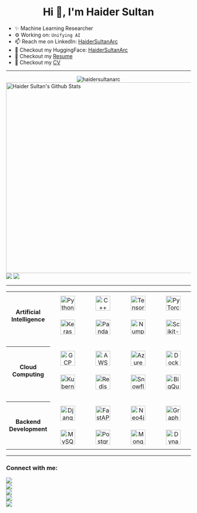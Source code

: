 <head>
    <meta charset="utf-8">
    <meta name="viewport" content="width=device-width, initial-scale=1">
    <meta name="description" content="Haider Sultan's GitHub Profile">
    <meta name="keywords" content="Haider Sultan, Haider, Sultan, HaiderSultanArc">
    <meta name="author" content="Haider Sultan">
</head>

<h1 align='center'>Hi 👋, I'm Haider Sultan</h1>

- ✨ Machine Learning Researcher
- ⚙️ Working on: `Unifying AI`
  <!-- - 🌱 Currently Learning `` -->
- 📫 Reach me on LinkedIn: [HaiderSultanArc](https://www.linkedin.com/in/haidersultanarc/)
- 🤗 Checkout my HuggingFace: [HaiderSultanArc](https://huggingface.co/HaiderSultanArc)
- 📝 Checkout my [Resume](https://drive.google.com/file/d/1vgtZQ5rHCqDMDcuZweE5sp3lKUyvCEyU/view?usp=share_link)
- 📑 Checkout my [CV](https://drive.google.com/file/d/16tTdCV5Gais_4noMgQRgBbqjjAz_g6DG/view?usp=share_link)
<!-- - 👨‍💻 Checkout my [Website](https://haidersultanarc-hs.web.app/) -->


--------------------------------------------------------------------------------------------------------

<div align="center">
    <img src="https://hs-github-streak-stats.vercel.app?user=haidersultanarc&theme=tokyonight_duo&bg_color=0d1117&show_icons=true&hide_border=true" alt="haidersultanarc" />
</div>


<img alt="Haider Sultan's Github Stats" src="https://hs-github-stats.vercel.app/api?username=haidersultanarc&theme=tokyonight&bg_color=00000000&show_icons=true&hide_border=true&count_private=true&include_all_commits=true&hide=stars&rank_icon=github" width='520px' />


<img src="https://hs-github-stats.vercel.app/api/top-langs/?&username=HaiderSultanArc&theme=tokyonight&bg_color=00000000&show_icons=true&hide_border=true&layout=donut&card_width=490&exclude_repo=AcademicProjects,Courses,Clones&langs_count=5&hide=cmake,html,css,scss,tex" />


<img src="https://hs-github-stats.vercel.app/api/wakatime?username=HaiderSultanArc&custom_title=Professional%20Experience&langs_count=1&theme=tokyonight&bg_color=00000000&show_icons=true&hide_progress=true&hide_border=true&hide=git,other,text,csv,ini,reStructuredText" />


<!-- --------------------------------------------------------------------------------------------------------

    
</br>
    <img src="https://github-profile-trophy.vercel.app/?username=haidersultanarc&rank=-C,-B,-?&theme=algolia&no-bg=true&no-frame=true&column=3&margin-w=80" alt="haidersultanarc" />
</div> -->


--------------------------------------------------------------------------------------------------------


<table align="center">
    <tr></tr>
    <tr>
        <th align='center' width='100px' rowspan="4">
            <p align='center'>Artificial Intelligence</p>
        </th>
    </tr>
    <tr>
        <td align='center' width='150px' height='65px'>
            <img alt="Python" height="40px" src="https://vectorlogo.zone/logos/python/python-icon.svg" />
        </td>
        <td align='center' width='150px' height='65px'>
            <img alt="C++" height="40px" src="https://upload.wikimedia.org/wikipedia/commons/1/18/ISO_C%2B%2B_Logo.svg" />
        </td>
        <td align='center' width='150px' height='65px'>
            <img alt="TensorFlow" height="40px" src="https://www.vectorlogo.zone/logos/tensorflow/tensorflow-icon.svg" />
        </td>
        <td align='center' width='150px' height='65px'>
            <img alt="PyTorch" height="40px" src="https://www.vectorlogo.zone/logos/pytorch/pytorch-icon.svg" />
    </tr>
    <tr></tr>
    <tr>
        <td align='center' width='150px' height='65px'>
            <img alt="Keras" height="40px" src="https://upload.wikimedia.org/wikipedia/commons/a/ae/Keras_logo.svg" />
        </td>
        <td align='center' width='150px' height='65px'>
            <img alt="Pandas" height="40px" src="https://upload.wikimedia.org/wikipedia/commons/e/ed/Pandas_logo.svg" />
        </td>
        <td align='center' width='150px' height='65px'>
            <img alt="Numpy" height="40px" src="https://www.vectorlogo.zone/logos/numpy/numpy-ar21.svg" />
        </td>
        <td align='center' width='150px' height='65px'>
            <img alt="Scikit-Learn" height="40px" src="https://upload.wikimedia.org/wikipedia/commons/0/05/Scikit_learn_logo_small.svg" />
        </td>
    </tr>
    <tr height='20px'></tr>
    <tr></tr>
    <tr>
        <th align='center' width='100px' rowspan='4'>
            <p align='center'>Cloud Computing</p>
        </th>
    </tr>
    <tr>
        <td align='center' width='150px' height='65px'>
            <img alt="GCP" height="40px" src="https://www.vectorlogo.zone/logos/google_cloud/google_cloud-icon.svg" />
        </td>
        <td align='center' width='150px' height='65px'>
            <img alt="AWS" height="40px" src="https://upload.wikimedia.org/wikipedia/commons/9/93/Amazon_Web_Services_Logo.svg" />
        </td>
        <td align='center' width='150px' height='65px'>
            <img alt="Azure" height="40px" src="https://www.vectorlogo.zone/logos/microsoft_azure/microsoft_azure-icon.svg" />
        </td>
        <td align='center' width='150px' height='65px'>
            <img alt="Docker" height="40px" src="https://www.vectorlogo.zone/logos/docker/docker-official.svg" />
        </td>
    </tr>
    <tr></tr>
    <tr>
        <td align='center' width='150px' height='65px'>
            <img alt="Kubernetes" height="40px" src="https://www.vectorlogo.zone/logos/kubernetes/kubernetes-icon.svg" />
        </td>
        <td align='center' width='150px' height='65px'>
            <img alt="Redis" height="40px" src="https://www.vectorlogo.zone/logos/redis/redis-icon.svg" />
        </td>
        <td align='center' width='150px' height='65px'>
            <img alt="Snowflake" height="40px" src="https://upload.wikimedia.org/wikipedia/commons/f/ff/Snowflake_Logo.svg" />
        </td>
        <td align='center' width='150px' height='65px'>
            <img alt="BigQuery" height="40px" src="https://www.vectorlogo.zone/logos/google_bigquery/google_bigquery-ar21.svg" />
        </td>
    </tr>
    <tr height='20px'></tr>
    <tr></tr>
    <tr>
        <th align='center' width='100px' rowspan='4'>
            <p align='center'>Backend Development</p>
        </th>
    </tr>
    <tr>
        <td align='center' width='150px' height='65px'>
            <img alt="Django" height="40px" src="https://www.vectorlogo.zone/logos/djangoproject/djangoproject-ar21.svg" />
        </td>
        <td align='center' width='150px' height='65px'>
            <img alt="FastAPI" height="40px" src="https://svgarchive.com/wp-content/uploads/fastapi-1.svg" />
        </td>
        <td align='center' width='150px' height='65px'>
            <img alt="Neo4j" height="40px" src="https://www.vectorlogo.zone/logos/neo4j/neo4j-icon.svg" />
        </td>
        <td align='center' width='150px' height='65px'>
            <img alt="GraphQL" height="40px" src="https://www.vectorlogo.zone/logos/graphql/graphql-icon.svg" />
        </td>
    </tr>
    <tr></tr>
    <tr>
        <td align='center' width='150px' height='65px'>
            <img alt="MySQL" height="40px" src="https://www.vectorlogo.zone/logos/mysql/mysql-official.svg" />
        </td>
        <td align='center' width='150px' height='65px'>
            <img alt="PostgreSQL" height="40px" src="https://www.vectorlogo.zone/logos/postgresql/postgresql-icon.svg" />
        </td>
        <td align='center' width='150px' height='65px'>
            <img alt="MongoDB" height="40px" src="https://www.vectorlogo.zone/logos/mongodb/mongodb-icon.svg" />
        </td>
        <td align='center' width='150px' height='65px'>
            <img alt="DynamoDB" height="40px" src="https://upload.wikimedia.org/wikipedia/commons/f/fd/DynamoDB.png" />
        </td>
    </tr>
</table>


--------------------------------------------------------------------------------------------------------


<!-- [![Haider Sultan's GitHub Activity Graph](https://github-readme-activity-graph.cyclic.app/graph?username=HaiderSultanArc&theme=react-dark&hide_border=true&area=true&area_color=5f8dd8)](https://github.com/HaiderSultanArc) -->

<h3 align="left">Connect with me:</h3>
<div align="left">
    <a href="mailto:haidersultanarc@gmail.com">
        <img src="https://img.shields.io/badge/-haidersultanarc@gmail.com-D14836?style=social&logo=Gmail&labelColor=blue&label=Email " />
    </a>
    </br>
<!--     <a href="https://haidersultanarc-hs.web.app/">
        <img src="https://img.shields.io/badge/-@HaiderSultanArc-3423A6?style=social&logo=Google-Chrome&labelColor=blue&label=My Portfolio " />
    </a>
    </br> -->
    <a href="https://linkedin.com/in/haidersultanarc">
        <img src="https://img.shields.io/badge/-@HaiderSultanArc-0077B5?style=social&logo=Linkedin&labelColor=blue&label=LinkedIn " />
    </a>
    </br>
<!--     <a href="https://huggingface.co/HaiderSultanArc">
        <img src="https://img.shields.io/badge/-@HaiderSultanArc-05122A?style=social&logo=huggingface&logoColor=blue&label=🤗 HuggingFace" />
    </a>
    </br> -->
    <a href="https://instagram.com/haidersultanarc">
        <img src="https://img.shields.io/badge/-@HaiderSultanArc-E4405F?style=social&logo=Instagram&labelColor=blue&label=Instagram " />
    </a>
    </br>
    <a href="https://facebook.com/haidersultanarc">
        <img src="https://img.shields.io/badge/-@HaiderSultanArc-1877F2?style=social&logo=Facebook&labelColor=blue&label=Facebook " />
    </a>
    </br>
    <a href="https://twitter.com/HaiderSultanArc">
        <img src="https://img.shields.io/badge/-@HaiderSultanArc-1DA1F2?style=social&logo=Twitter&labelColor=blue&label=Twitter " />
    </a>
</div>

